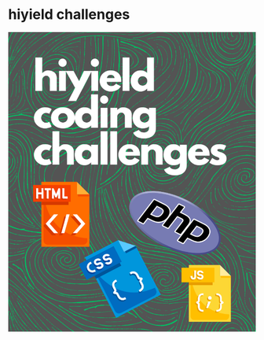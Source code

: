 # hiyield challenges

![alt text](https://github.com/alfiephillips/hiyield-challenges/blob/master/assets/hiyield%20coding%20challenges.png)

